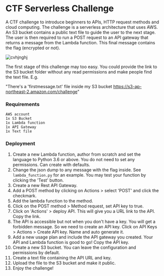 # CTF Serverless Challenge

A CTF challenge to introduce beginners to APIs, HTTP request methods and cloud computing. The challenge is a serverless architecture that uses AWS. An S3 bucket contains a public text file to guide the user to the next stage. The user is then required to run a POST request to an API gateway that returns a message from the Lambda function. This final message contains the flag (encrypted or not). 

![cvhjnghj](C:\Users\John\Desktop\cvhjnghj.png)

The first stage of this challenge may too easy. You could provide the link to the S3 bucket folder without any  read permissions and make people find the text file. E.g.

"There's a 'firstmessage.txt' file inside my S3 bucket https://s3-ap-northeast-2.amazon.com/challenge"



### Requirements

```
AWS account
1x S3 Bucket
1x Lambda function
1x API Gateway
1x Text file
```



### Deployment

1. Create a new Lambda function, author from scratch and set the language to Python 3.6 or above. You do not need to set any permissions. Can create with defaults. 
2. Change the json dump to any message with the flag inside. See `lambda_function.py` for an example. You may test your function by clicking the 'Test' button.
3. Create a new Rest API Gateway.
4. Add a POST method by clicking on Actions > select 'POST' and click the checkmark.
5. Add the lambda function to the method.
6. Click on the POST method > Method request, set API key to true.
7. Click on 'Actions' > deploy API. This will give you a URL link to the API. Copy the link.
8. The API is accessible but not when you don't have a key. You will get a forbidden message. So we need to create an API key. Click on API Keys > Actions > Create API key. Name and auto generate it.
9. Add a new usage plan and include the API gateway you created. Your API and Lambda function is good to go! Copy the API key.
10. Create a new S3 bucket. You can leave the configuration and permissions by default.
11. Create a text file containing the API URL and key.
12. Upload the file to the S3 bucket and make it public.
13. Enjoy the challenge!

